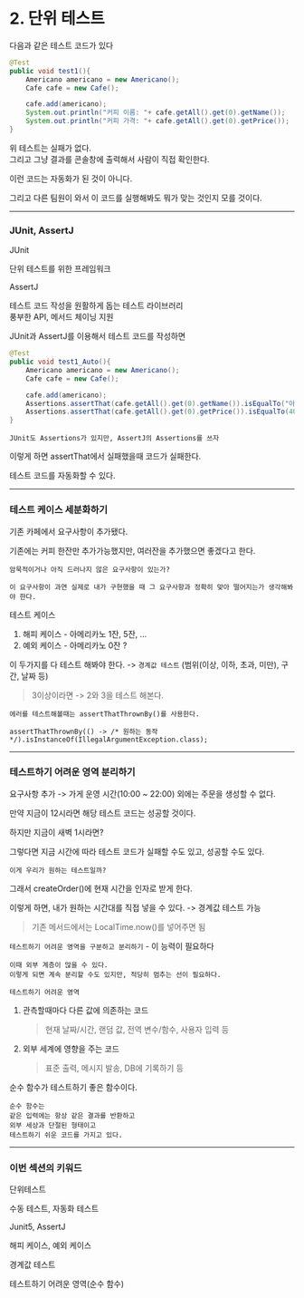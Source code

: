 # 2. 단위 테스트

다음과 같은 테스트 코드가 있다

```java
@Test
public void test1(){
    Americano americano = new Americano();
    Cafe cafe = new Cafe();

    cafe.add(americano);
    System.out.println("커피 이름: "+ cafe.getAll().get(0).getName());
    System.out.println("커피 가격: "+ cafe.getAll().get(0).getPrice());
}
```

위 테스트는 실패가 없다.<br>
그리고 그냥 결과를 콘솔창에 출력해서 사람이 직접 확인한다.

이런 코드는 자동화가 된 것이 아니다.

그리고 다른 팀원이 와서 이 코드를 실행해봐도 뭐가 맞는 것인지 모를 것이다.

---

### JUnit, AssertJ

JUnit

단위 테스트를 위한 프레임워크

AssertJ

테스트 코드 작성을 원활하게 돕는 테스트 라이브러리<br>
풍부한 API, 메서드 체이닝 지원

JUnit과 AssertJ를 이용해서 테스트 코드를 작성하면

```java
@Test
public void test1_Auto(){
    Americano americano = new Americano();
    Cafe cafe = new Cafe();

    cafe.add(americano);
    Assertions.assertThat(cafe.getAll().get(0).getName()).isEqualTo("아메리카노");
    Assertions.assertThat(cafe.getAll().get(0).getPrice()).isEqualTo(4000);
}
```

    JUnit도 Assertions가 있지만, AssertJ의 Assertions를 쓰자

이렇게 하면 assertThat에서 실패했을때 코드가 실패한다.

테스트 코드를 자동화할 수 있다.

---

### 테스트 케이스 세분화하기

기존 카페에서 요구사항이 추가됐다.

기존에는 커피 한잔만 추가가능했지만, 여러잔을 추가했으면 좋겠다고 한다.

    암묵적이거나 아직 드러나지 않은 요구사항이 있는가?

    이 요구사항이 과연 실제로 내가 구현했을 때 그 요구사항과 정확히 맞아 떨어지는가 생각해봐야 한다.

테스트 케이스
1. 해피 케이스 - 아메리카노 1잔, 5잔, ...
2. 예외 케이스 - 아메리카노 0잔 ?

이 두가지를 다 테스트 해봐야 한다. -> `경계값 테스트` (범위(이상, 이하, 초과, 미만), 구간, 날짜 등)

> 3이상이라면 -> 2와 3을 테스트 해본다.

    에러를 테스트해볼때는 assertThatThrownBy()를 사용한다.
    
    assertThatThrownBy(() -> /* 원하는 동작 */).isInstanceOf(IllegalArgumentException.class);

---

### 테스트하기 어려운 영역 분리하기

요구사항 추가 -> 가게 운영 시간(10:00 ~ 22:00) 외에는 주문을 생성할 수 없다.

만약 지금이 12시라면 해당 테스트 코드는 성공할 것이다.

하지만 지금이 새벽 1시라면?

그렇다면 지금 시간에 따라 테스트 코드가 실패할 수도 있고, 성공할 수도 있다.

`이게 우리가 원하는 테스트일까?`

그래서 createOrder()에 현재 시간을 인자로 받게 한다.

이렇게 하면, 내가 원하는 시간대를 직접 넣을 수 있다. -> 경계값 테스트 가능

> 기존 메서드에서는 LocalTime.now()를 넣어주면 됨

`테스트하기 어려운 영역을 구분하고 분리하기` - 이 능력이 필요하다

    이때 외부 계층이 많을 수 있다. 
    이렇게 되면 계속 분리할 수도 있지만, 적당히 멈추는 선이 필요하다.

`테스트하기 어려운 영역`
1. 관측할때마다 다른 값에 의존하는 코드
    > 현재 날짜/시간, 랜덤 값, 전역 변수/함수, 사용자 입력 등
2. 외부 세계에 영향을 주는 코드
    > 표준 출력, 메시지 발송, DB에 기록하기 등

순수 함수가 테스트하기 좋은 함수이다.

    순수 함수는
    같은 입력에는 항상 같은 결과를 반환하고
    외부 세상과 단절된 형태이고
    테스트하기 쉬운 코드를 가지고 있다.

---

### 이번 섹션의 키워드

단위테스트

수동 테스트, 자동화 테스트

Junit5, AssertJ

해피 케이스, 예외 케이스

경계값 테스트

테스트하기 어려운 영역(순수 함수)